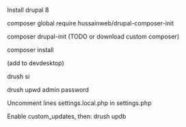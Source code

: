 Install drupal 8

composer global require hussainweb/drupal-composer-init

composer drupal-init (TODO or download custom composer)

composer install

(add to devdesktop)

drush si

drush upwd admin password

Uncomment lines settings.local.php in settings.php

Enable custom_updates, then:
drush updb